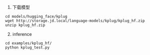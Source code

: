 

1. 下载模型
```
cd models/hugging_face/kplug
wget http://storage.jd.local/language-models/kplug/kplug_hf.zip
unzip kplug_hf.zip
```


2. inference
```
cd examples/kplug_hf/
python kplug_test.py
```